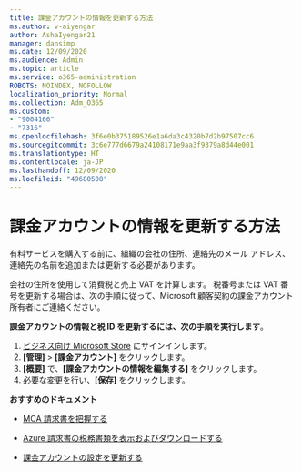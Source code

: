 ```yaml
---
title: 課金アカウントの情報を更新する方法
ms.author: v-aiyengar
author: AshaIyengar21
manager: dansimp
ms.date: 12/09/2020
ms.audience: Admin
ms.topic: article
ms.service: o365-administration
ROBOTS: NOINDEX, NOFOLLOW
localization_priority: Normal
ms.collection: Adm_O365
ms.custom:
- "9004166"
- "7316"
ms.openlocfilehash: 3f6e0b375189526e1a6da3c4320b7d2b97507cc6
ms.sourcegitcommit: 3c6e777d6679a24108171e9aa3f9379a8d44e001
ms.translationtype: HT
ms.contentlocale: ja-JP
ms.lasthandoff: 12/09/2020
ms.locfileid: "49680508"
---
```

# <a name="how-to-update-billing-account-information"></a>課金アカウントの情報を更新する方法

有料サービスを購入する前に、組織の会社の住所、連絡先のメール アドレス、連絡先の名前を追加または更新する必要があります。

会社の住所を使用して消費税と売上 VAT を計算します。 税番号または VAT 番号を更新する場合は、次の手順に従って、Microsoft 顧客契約の課金アカウント所有者にご連絡ください。

**課金アカウントの情報と税 ID を更新するには、次の手順を実行します**。

1. [ビジネス向け Microsoft Store](https://businessstore.microsoft.com/) にサインインします。
1. **[管理]** > **[課金アカウント]** をクリックします。
1. **[概要]** で、**[課金アカウントの情報を編集する]** をクリックします。
1. 必要な変更を行い、**[保存]** をクリックします。 

**おすすめのドキュメント**

- [MCA 請求書を把握する](https://docs.microsoft.com/azure/cost-management-billing/understand/mca-understand-your-invoice)

- [Azure 請求書の税務書類を表示およびダウンロードする](https://docs.microsoft.com/azure/cost-management-billing/understand/mca-download-tax-document)

- [課金アカウントの設定を更新する](https://docs.microsoft.com/microsoft-store/update-microsoft-store-for-business-account-settings)  
